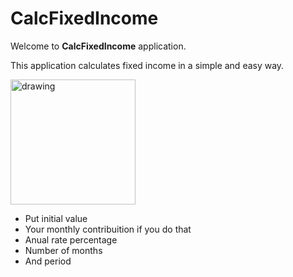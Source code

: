 # CalcFixedIncome

Welcome to **CalcFixedIncome** application.

This application calculates fixed income in a simple and easy way.

<img src="https://user-images.githubusercontent.com/46447010/161882259-b06cdbea-6782-46f6-a977-3a3733c89535.png" alt="drawing" width="200"/>

- Put initial value
- Your monthly contribuition if you do that
- Anual rate percentage
- Number of months
- And period
